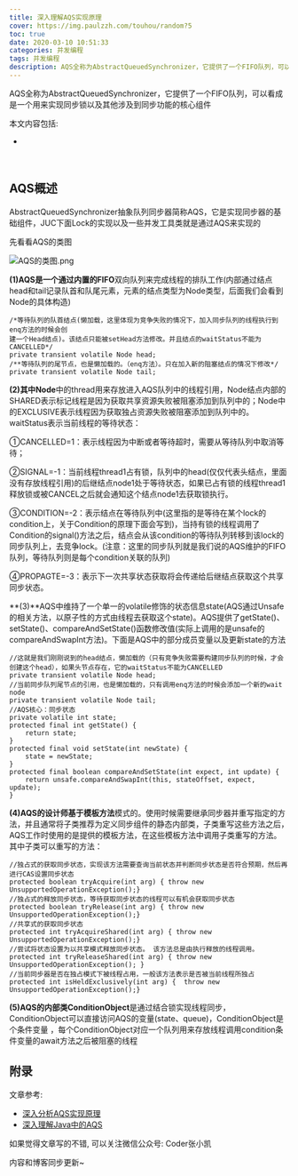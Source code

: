 ```yaml
---
title: 深入理解AQS实现原理
cover: https://img.paulzzh.com/touhou/random?5
toc: true
date: 2020-03-10 10:51:33
categories: 并发编程
tags: 并发编程
description: AQS全称为AbstractQueuedSynchronizer，它提供了一个FIFO队列，可以看成是一个用来实现同步锁以及其他涉及到同步功能的核心组件
---
```


AQS全称为AbstractQueuedSynchronizer，它提供了一个FIFO队列，可以看成是一个用来实现同步锁以及其他涉及到同步功能的核心组件


本文内容包括:

- 

<br/>

<!--more-->

## AQS概述

AbstractQueuedSynchronizer抽象队列同步器简称AQS，它是实现同步器的基础组件，JUC下面Lock的实现以及一些并发工具类就是通过AQS来实现的

先看看AQS的类图

![AQS的类图.png](https://img2018.cnblogs.com/blog/1368768/201907/1368768-20190731101705336-2121140493.png)

 **(1)**AQS是一个通过内置的**FIFO**双向队列来完成线程的排队工作(内部通过结点head和tail记录队首和队尾元素，元素的结点类型为Node类型，后面我们会看到Node的具体构造)

```
/*等待队列的队首结点(懒加载，这里体现为竞争失败的情况下，加入同步队列的线程执行到enq方法的时候会创
建一个Head结点)。该结点只能被setHead方法修改。并且结点的waitStatus不能为CANCELLED*/
private transient volatile Node head;
/**等待队列的尾节点，也是懒加载的。（enq方法）。只在加入新的阻塞结点的情况下修改*/
private transient volatile Node tail;
```

 **(2)**其中**Node**中的thread用来存放进入AQS队列中的线程引用，Node结点内部的SHARED表示标记线程是因为获取共享资源失败被阻塞添加到队列中的；Node中的EXCLUSIVE表示线程因为获取独占资源失败被阻塞添加到队列中的。waitStatus表示当前线程的等待状态：

 ①CANCELLED=1：表示线程因为中断或者等待超时，需要从等待队列中取消等待；

 ②SIGNAL=-1：当前线程thread1占有锁，队列中的head(仅仅代表头结点，里面没有存放线程引用)的后继结点node1处于等待状态，如果已占有锁的线程thread1释放锁或被CANCEL之后就会通知这个结点node1去获取锁执行。

  ③CONDITION=-2：表示结点在等待队列中(这里指的是等待在某个lock的condition上，关于Condition的原理下面会写到)，当持有锁的线程调用了Condition的signal()方法之后，结点会从该condition的等待队列转移到该lock的同步队列上，去竞争lock。(注意：这里的同步队列就是我们说的AQS维护的FIFO队列，等待队列则是每个condition关联的队列)

 ④PROPAGTE=-3：表示下一次共享状态获取将会传递给后继结点获取这个共享同步状态。

**(3)**AQS中维持了一个单一的volatile修饰的状态信息state(AQS通过Unsafe的相关方法，以原子性的方式由线程去获取这个state)。AQS提供了getState()、setState()、compareAndSetState()函数修改值(实际上调用的是unsafe的compareAndSwapInt方法)。下面是AQS中的部分成员变量以及更新state的方法

```
//这就是我们刚刚说到的head结点，懒加载的（只有竞争失败需要构建同步队列的时候，才会创建这个head），如果头节点存在，它的waitStatus不能为CANCELLED
private transient volatile Node head;
//当前同步队列尾节点的引用，也是懒加载的，只有调用enq方法的时候会添加一个新的wait node
private transient volatile Node tail;
//AQS核心：同步状态
private volatile int state;
protected final int getState() {
    return state;
}
protected final void setState(int newState) {
    state = newState;
}
protected final boolean compareAndSetState(int expect, int update) {
    return unsafe.compareAndSwapInt(this, stateOffset, expect, update);
}
```

 **(4)**AQS的设计师基于**模板方法**模式的。使用时候需要继承同步器并重写指定的方法，并且通常将子类推荐为定义同步组件的静态内部类，子类重写这些方法之后，AQS工作时使用的是提供的模板方法，在这些模板方法中调用子类重写的方法。其中子类可以重写的方法：

```
//独占式的获取同步状态，实现该方法需要查询当前状态并判断同步状态是否符合预期，然后再进行CAS设置同步状态
protected boolean tryAcquire(int arg) { throw new UnsupportedOperationException();}
//独占式的释放同步状态，等待获取同步状态的线程可以有机会获取同步状态
protected boolean tryRelease(int arg) { throw new UnsupportedOperationException();}
//共享式的获取同步状态
protected int tryAcquireShared(int arg) { throw new UnsupportedOperationException();}
//尝试将状态设置为以共享模式释放同步状态。 该方法总是由执行释放的线程调用。 
protected int tryReleaseShared(int arg) { throw new UnsupportedOperationException(); }
//当前同步器是否在独占模式下被线程占用，一般该方法表示是否被当前线程所独占
protected int isHeldExclusively(int arg) {  throw new UnsupportedOperationException();}
```

**(5)**AQS的内部类**ConditionObject**是通过结合锁实现线程同步，ConditionObject可以直接访问AQS的变量(state、queue)，ConditionObject是个条件变量 ，每个ConditionObject对应一个队列用来存放线程调用condition条件变量的await方法之后被阻塞的线程











## 附录

文章参考:

-   [深入分析AQS实现原理](https://segmentfault.com/a/1190000017372067)
-   [深入理解Java中的AQS](https://www.cnblogs.com/fsmly/p/11274572.html)

如果觉得文章写的不错, 可以关注微信公众号: Coder张小凯

内容和博客同步更新~

<br/>
